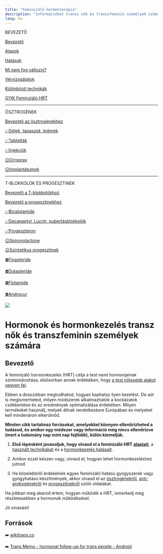 ```yaml
---
title: "Feminizáló hormonterápia"
description: "Információkat transz nők és transzfeminin személyek számára elérhető feminizáló hormonkezelésekkel kapcsolatban. Tudj meg mindent a HRT-ről, és készülj fel az informált döntésre."
lang: hu
---
```


<div class="floating-columns">

<div class="floating-bar">

BEVEZETŐ

[Bevezető](/#/entry?id=feminizalo-hormonterapia)

[Alapok](/#/entry?id=feminizalo-hormonterapia-alapok)

[Hatások](/#/entry?id=feminizalo-hormonterapia-hatasok)

[Mi nem fog változni?](/#/entry?id=hormonterapia-mi-nem-fog-valtozni)

[Vérvizsgálatok](/#/entry?id=feminizalo-hormonterapia-vervizsgalatok)

[Különböző technikák](/#/entry?id=feminizalo-hormonterapia-technikak)

[GYIK Feminziáló HRT](/#/entry?id=feminizalo-hormonterapia-gyik)

<hr />

ÖSZTROGÉNEK

[Bevezető az ösztrogénekhez](/#/entry?id=osztrogenek)

[✅Gélek, tapaszok, krémek](/#/entry?id=feminizalo-gelek-tapaszok-kremek)

[✅Tabletták](/#/entry?id=feminizalo-tablettak)

[✅Injekciók](/#/entry?id=feminizalo-injekciok)

[😐Orrspray](/#/entry?id=orrspray)

[😐Implantátumok](/#/entry?id=implantatumok)

<hr />

T-BLOKKOLÓK ÉS PROGESZTINEK

[Bevezető a T-blokkolókhoz](/#/entry?id=t-blokkolok)

[Bevezető a progesztinekhez](/#/entry?id=progesztinek)

[✅Bicalutamide](/#/entry?id=bicalutamide)

[✅Decapeptyl, Lucrin, pubertásblokkolók](/#/entry?id=decapeptyl)

[✅Progeszteron](/#/entry?id=progeszteron)

[😐Spironolactone](/#/entry?id=spironolactone)

[😐Szintetikus progesztinek](/#/entry?id=szintetikus-progesztinek)

[⛔Finasteride](/#/entry?id=finasteride)

[⛔Dutasteride](/#/entry?id=dutasteride)

[⛔Flutamide](/#/entry?id=flutamide)

[⛔Androcur](/#/entry?id=androcur)

</div>

<div class="wiki-content">

<div class="header-image"><img src="assets/images/undraw_medical_care.svg" /></div>

# Hormonok és hormonkezelés transz nők és transzfeminin személyek számára

## Bevezető

A feminizáló hormonkezelés (HRT) célja a test nemi hormonjainak szintmódosítása, elsősorban annak érdekében, hogy [a test nőiesebb alakot vegyen fel](/#/entry?id=feminizalo-hormonterapia-hatasok).

Ebben a dossziéban megtudhatod, hogyan kaphatsz ilyen kezelést. De azt is megismerheted, milyen módszerek alkalmazhatók a kockázatok csökkentése és az eredmények optimalizálása érdekében. Milyen termékeket használj, melyek állnak rendelkezésre Európában és melyeket kell mindenáron elkerülnöd.

**Minden cikk tartalmaz forrásokat, amelyekkel könnyen ellenőrizheted a tudásod, és amikor egy módszer vagy információ még nincs ellenőrizve (mert a tudomány nap mint nap fejlődik), külön kiemeljük.**


1. **Első lépésként javasoljuk, hogy olvasd el a feminizáló HRT 
[alapjait](/#/entry?id=feminizalo-hormonterapia-alapok)**, a [használt technikákat](/#/entry?id=feminizalo-hormonterapia-technikak) és a [hormonkezelés hatásait](/#/entry?id=feminizalo-hormonterapia-hatasok).

2. Amikor ezzel készen vagy, olvasd el, hogyan lehet hormonkezeléshez jutnod.

3. Ha közelebbről érdekelnek egyes feminizáló hatású gyógyszerek vagy gyógyhatású készítmények, akkor olvasd el az [ösztrogénekről](/#/entry?id=osztrogenek), [anti-androgénekről](/#/entry?id=t-blokkolok) és [progesztinekről](/#/entry?id=progesztinek) szóló oldalakat.

Ha jobban meg akarod érteni, hogyan működik a HRT, ismerkedj meg részletesebben a hormonok működésével.

Jó olvasást!

## Források

➡️ [wikitrans.co](https://wikitrans.co)

➡️ [Trans Memo - hormonal follow-up for trans people - Android](https://play.google.com/store/apps/details?id=chrysalide.testomemo)

</div>
